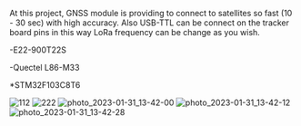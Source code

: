 At this project, GNSS module is providing to connect to satellites so fast (10 - 30 sec) with high accuracy.
Also USB-TTL can be connect on the tracker board pins in this way LoRa frequency can be change as you wish. 

-E22-900T22S

-Quectel L86-M33

*STM32F103C8T6



![112](https://user-images.githubusercontent.com/63429097/215738579-f0ced5f4-8fac-4f6c-ba68-10c8e53c84d0.PNG)
![222](https://user-images.githubusercontent.com/63429097/215738585-30153181-b52e-4dc0-9670-30b6474fe5f4.PNG)
![photo_2023-01-31_13-42-00](https://user-images.githubusercontent.com/63429097/215738593-31d4b3a8-e111-422a-8434-9fdc539a88b6.jpg)
![photo_2023-01-31_13-42-12](https://user-images.githubusercontent.com/63429097/215738602-16ee646a-e956-4a2f-b9fe-c159b4abac8c.jpg)
![photo_2023-01-31_13-42-28](https://user-images.githubusercontent.com/63429097/215738606-8e2ee16d-5e15-4344-9b56-d770ca4e109c.jpg)
